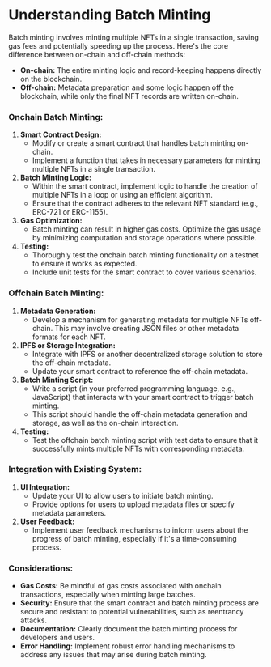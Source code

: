 # **Understanding Batch Minting**

Batch minting involves minting multiple NFTs in a single transaction, saving gas fees and potentially speeding up the process. Here's the core difference between on-chain and off-chain methods:

- **On-chain:** The entire minting logic and record-keeping happens directly on the blockchain.
- **Off-chain:** Metadata preparation and some logic happen off the blockchain, while only the final NFT records are written on-chain.

### **Onchain Batch Minting:**

1. **Smart Contract Design:**
    - Modify or create a smart contract that handles batch minting on-chain.
    - Implement a function that takes in necessary parameters for minting multiple NFTs in a single transaction.
2. **Batch Minting Logic:**
    - Within the smart contract, implement logic to handle the creation of multiple NFTs in a loop or using an efficient algorithm.
    - Ensure that the contract adheres to the relevant NFT standard (e.g., ERC-721 or ERC-1155).
3. **Gas Optimization:**
    - Batch minting can result in higher gas costs. Optimize the gas usage by minimizing computation and storage operations where possible.
4. **Testing:**
    - Thoroughly test the onchain batch minting functionality on a testnet to ensure it works as expected.
    - Include unit tests for the smart contract to cover various scenarios.

### **Offchain Batch Minting:**

1. **Metadata Generation:**
    - Develop a mechanism for generating metadata for multiple NFTs off-chain. This may involve creating JSON files or other metadata formats for each NFT.
2. **IPFS or Storage Integration:**
    - Integrate with IPFS or another decentralized storage solution to store the off-chain metadata.
    - Update your smart contract to reference the off-chain metadata.
3. **Batch Minting Script:**
    - Write a script (in your preferred programming language, e.g., JavaScript) that interacts with your smart contract to trigger batch minting.
    - This script should handle the off-chain metadata generation and storage, as well as the on-chain interaction.
4. **Testing:**
    - Test the offchain batch minting script with test data to ensure that it successfully mints multiple NFTs with corresponding metadata.

### **Integration with Existing System:**

1. **UI Integration:**
    - Update your UI to allow users to initiate batch minting.
    - Provide options for users to upload metadata files or specify metadata parameters.
2. **User Feedback:**
    - Implement user feedback mechanisms to inform users about the progress of batch minting, especially if it's a time-consuming process.

### **Considerations:**

- **Gas Costs:** Be mindful of gas costs associated with onchain transactions, especially when minting large batches.
- **Security:** Ensure that the smart contract and batch minting process are secure and resistant to potential vulnerabilities, such as reentrancy attacks.
- **Documentation:** Clearly document the batch minting process for developers and users.
- **Error Handling:** Implement robust error handling mechanisms to address any issues that may arise during batch minting.

